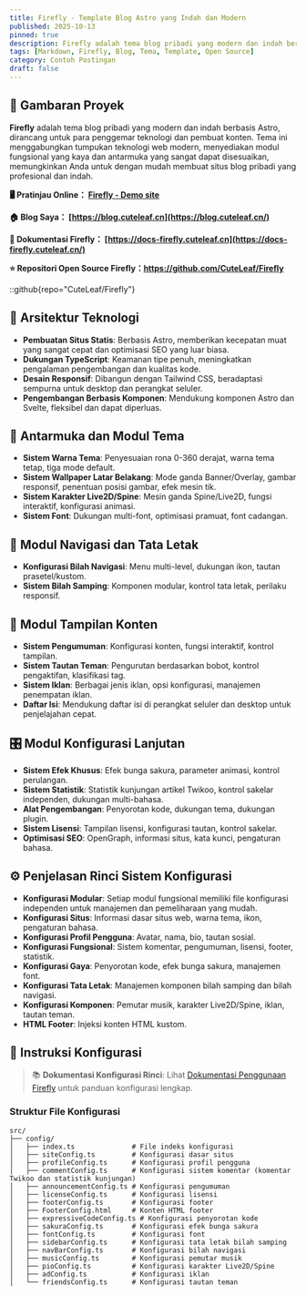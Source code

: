 ```yaml
---
title: Firefly - Template Blog Astro yang Indah dan Modern
published: 2025-10-13
pinned: true
description: Firefly adalah tema blog pribadi yang modern dan indah berbasis Astro, dirancang untuk para penggemar teknologi dan pembuat konten. Tema ini menggabungkan tumpukan teknologi web modern, menyediakan modul fungsional yang kaya dan antarmuka yang sangat dapat disesuaikan, memungkinkan Anda untuk dengan mudah membuat situs blog pribadi yang profesional dan indah.
tags: [Markdown, Firefly, Blog, Tema, Template, Open Source]
category: Contoh Postingan
draft: false
---
```


## 🌟 Gambaran Proyek

**Firefly** adalah tema blog pribadi yang modern dan indah berbasis Astro, dirancang untuk para penggemar teknologi dan pembuat konten. Tema ini menggabungkan tumpukan teknologi web modern, menyediakan modul fungsional yang kaya dan antarmuka yang sangat dapat disesuaikan, memungkinkan Anda untuk dengan mudah membuat situs blog pribadi yang profesional dan indah.




**🖥️ Pratinjau Online： [Firefly - Demo site](https://demo-firefly.netlify.app/)**

**🏠 Blog Saya： [https://blog.cuteleaf.cn](https://blog.cuteleaf.cn/)**

**📝 Dokumentasi Firefly： [https://docs-firefly.cuteleaf.cn](https://docs-firefly.cuteleaf.cn/)**

**⭐ Repositori Open Source Firefly：https://github.com/CuteLeaf/Firefly** 

::github{repo="CuteLeaf/Firefly"}



## 🚀 Arsitektur Teknologi

- **Pembuatan Situs Statis**: Berbasis Astro, memberikan kecepatan muat yang sangat cepat dan optimisasi SEO yang luar biasa.
- **Dukungan TypeScript**: Keamanan tipe penuh, meningkatkan pengalaman pengembangan dan kualitas kode.
- **Desain Responsif**: Dibangun dengan Tailwind CSS, beradaptasi sempurna untuk desktop dan perangkat seluler.
- **Pengembangan Berbasis Komponen**: Mendukung komponen Astro dan Svelte, fleksibel dan dapat diperluas.


## 🎨 Antarmuka dan Modul Tema

- **Sistem Warna Tema**: Penyesuaian rona 0-360 derajat, warna tema tetap, tiga mode default.
- **Sistem Wallpaper Latar Belakang**: Mode ganda Banner/Overlay, gambar responsif, penentuan posisi gambar, efek mesin tik.
- **Sistem Karakter Live2D/Spine**: Mesin ganda Spine/Live2D, fungsi interaktif, konfigurasi animasi.
- **Sistem Font**: Dukungan multi-font, optimisasi pramuat, font cadangan.

## 🧭 Modul Navigasi dan Tata Letak

- **Konfigurasi Bilah Navigasi**: Menu multi-level, dukungan ikon, tautan prasetel/kustom.
- **Sistem Bilah Samping**: Komponen modular, kontrol tata letak, perilaku responsif.

## 📢 Modul Tampilan Konten

- **Sistem Pengumuman**: Konfigurasi konten, fungsi interaktif, kontrol tampilan.
- **Sistem Tautan Teman**: Pengurutan berdasarkan bobot, kontrol pengaktifan, klasifikasi tag.
- **Sistem Iklan**: Berbagai jenis iklan, opsi konfigurasi, manajemen penempatan iklan.
- **Daftar Isi**: Mendukung daftar isi di perangkat seluler dan desktop untuk penjelajahan cepat.

## 🎛️ Modul Konfigurasi Lanjutan

- **Sistem Efek Khusus**: Efek bunga sakura, parameter animasi, kontrol perulangan.
- **Sistem Statistik**: Statistik kunjungan artikel Twikoo, kontrol sakelar independen, dukungan multi-bahasa.
- **Alat Pengembangan**: Penyorotan kode, dukungan tema, dukungan plugin.
- **Sistem Lisensi**: Tampilan lisensi, konfigurasi tautan, kontrol sakelar.
- **Optimisasi SEO**: OpenGraph, informasi situs, kata kunci, pengaturan bahasa.

## ⚙️ Penjelasan Rinci Sistem Konfigurasi

- **Konfigurasi Modular**: Setiap modul fungsional memiliki file konfigurasi independen untuk manajemen dan pemeliharaan yang mudah.
- **Konfigurasi Situs**: Informasi dasar situs web, warna tema, ikon, pengaturan bahasa.
- **Konfigurasi Profil Pengguna**: Avatar, nama, bio, tautan sosial.
- **Konfigurasi Fungsional**: Sistem komentar, pengumuman, lisensi, footer, statistik.
- **Konfigurasi Gaya**: Penyorotan kode, efek bunga sakura, manajemen font.
- **Konfigurasi Tata Letak**: Manajemen komponen bilah samping dan bilah navigasi.
- **Konfigurasi Komponen**: Pemutar musik, karakter Live2D/Spine, iklan, tautan teman.
- **HTML Footer**: Injeksi konten HTML kustom.


## 📖 Instruksi Konfigurasi

> 📚 **Dokumentasi Konfigurasi Rinci**: Lihat [Dokumentasi Penggunaan Firefly](https://docs-firefly.cuteleaf.cn/) untuk panduan konfigurasi lengkap.

### Struktur File Konfigurasi

```
src/
├── config/
│   ├── index.ts              # File indeks konfigurasi
│   ├── siteConfig.ts         # Konfigurasi dasar situs
│   ├── profileConfig.ts      # Konfigurasi profil pengguna
│   ├── commentConfig.ts      # Konfigurasi sistem komentar (komentar Twikoo dan statistik kunjungan)
│   ├── announcementConfig.ts # Konfigurasi pengumuman
│   ├── licenseConfig.ts      # Konfigurasi lisensi
│   ├── footerConfig.ts       # Konfigurasi footer
│   ├── FooterConfig.html     # Konten HTML footer
│   ├── expressiveCodeConfig.ts # Konfigurasi penyorotan kode
│   ├── sakuraConfig.ts       # Konfigurasi efek bunga sakura
│   ├── fontConfig.ts         # Konfigurasi font
│   ├── sidebarConfig.ts      # Konfigurasi tata letak bilah samping
│   ├── navBarConfig.ts       # Konfigurasi bilah navigasi
│   ├── musicConfig.ts        # Konfigurasi pemutar musik
│   ├── pioConfig.ts          # Konfigurasi karakter Live2D/Spine
│   ├── adConfig.ts           # Konfigurasi iklan
│   └── friendsConfig.ts      # Konfigurasi tautan teman
```

